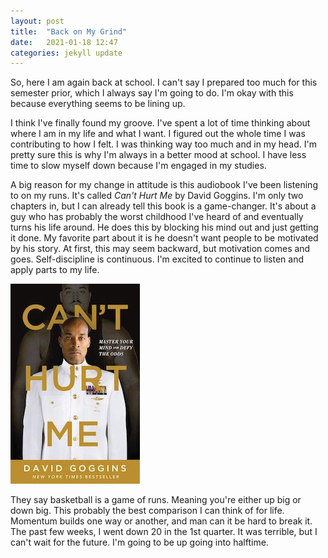 ```yaml
---
layout: post
title:  "Back on My Grind"
date:   2021-01-18 12:47
categories: jekyll update
---
```


So, here I am again back at school. I can't say I prepared too much for this semester prior, which I always say I'm going to do. I'm okay with this because everything seems to be lining up.

I think I've finally found my groove. I've spent a lot of time thinking about where I am in my life and what I want. I figured out the whole time I was contributing to how I felt. I was thinking way too much and in my head. I'm pretty sure this is why I'm always in a better mood at school. I have less time to slow myself down because I'm engaged in my studies.

A big reason for my change in attitude is this audiobook I've been listening to on my runs. It's called *Can't Hurt Me* by David Goggins. I'm only two chapters in, but I can already tell this book is a game-changer. It's about a guy who has probably the worst childhood I've heard of and eventually turns his life around. He does this by blocking his mind out and just getting it done. My favorite part about it is he doesn't want people to be motivated by his story. At first, this may seem backward, but motivation comes and goes. Self-discipline is continuous. I'm excited to continue to listen and apply parts to my life.

![image](/assets/gogs.jpeg)

They say basketball is a game of runs. Meaning you're either up big or down big. This probably the best comparison I can think of for life. Momentum builds one way or another, and man can it be hard to break it. The past few weeks, I went down 20 in the 1st quarter.  It was terrible, but I can't wait for the future. I'm going to be up going into halftime.
